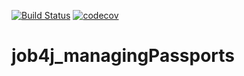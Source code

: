 [![Build Status](https://travis-ci.com/dmitriyermoshin19/job4j_managingPassports.svg?branch=main)](https://travis-ci.com/dmitriyermoshin19/job4j_managingPassports)
[![codecov](https://codecov.io/gh/dmitriyermoshin19/job4j_managingPassports/branch/main/graph/badge.svg)](https://codecov.io/gh/dmitriyermoshin19/job4j_managingPassports)
# job4j_managingPassports
